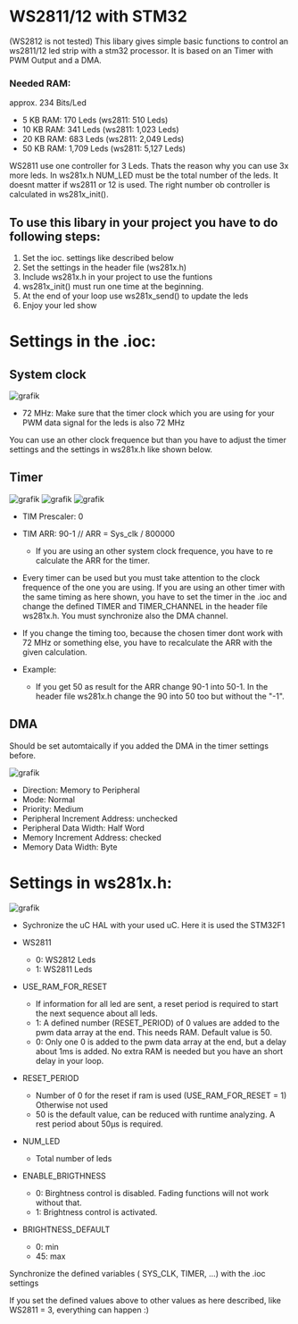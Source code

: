 # WS2811/12 with STM32
(WS2812 is not tested)
This libary gives simple basic functions to control an ws2811/12 led strip with a stm32 processor.
It is based on an Timer with PWM Output and a DMA.

### Needed RAM:
approx. 234 Bits/Led
+ 5 KB RAM: 170 Leds (ws2811: 510 Leds)
+ 10 KB RAM: 341 Leds (ws2811: 1,023 Leds)
+ 20 KB RAM: 683 Leds (ws2811: 2,049 Leds)
+ 50 KB RAM: 1,709 Leds (ws2811: 5,127 Leds)

WS2811 use one controller for 3 Leds. Thats the reason why you can use 3x more leds.
In ws281x.h NUM_LED must be the total number of the leds. It doesnt matter if ws2811 or 12 is used. The right number ob controller is calculated in ws281x_init().


## To use this libary in your project you have to do following steps:
1. Set the ioc. settings like described below
2. Set the settings in the header file (ws281x.h)
3. Include ws281x.h in your project to use the funtions
4. ws281x_init() must run one time at the beginning.
5. At the end of your loop use ws281x_send() to update the leds
6. Enjoy your led show


# Settings in the .ioc:
## System clock
![grafik](https://github.com/LuDeutri/ws281x_stm32/assets/56504337/ec8e1c6e-852f-4a23-b266-676ce76d7a26)

 * 72 MHz: Make sure that the timer clock which you are using for your PWM data signal for the leds is also 72 MHz

You can use an other clock frequence but than you have to adjust the timer settings and the settings in ws281x.h like shown below.


## Timer
![grafik](https://github.com/LuDeutri/ws281x_stm32/assets/56504337/fec5687d-64c1-4594-ad83-b59d353235ee)
![grafik](https://github.com/LuDeutri/ws281x_stm32/assets/56504337/2798c76b-db0b-433c-9ea3-c9c7a2d6b516)
![grafik](https://github.com/LuDeutri/ws281x_stm32/assets/56504337/1df7f73e-41f5-45a0-9026-d9f6a2ece1bc)

 * TIM Prescaler: 0
 * TIM ARR: 90-1     // ARR = Sys_clk / 800000
   * If you are using an other system clock frequence, you have to re calculate the ARR for the timer.
  
 * Every timer can be used but you must take attention to the clock frequence of the one you are using. If you are using an other timer with the same timing as here shown, you have to set the timer in the .ioc and change the defined TIMER and TIMER_CHANNEL in the header file ws281x.h. You must synchronize also the DMA channel.
 * If you change the timing too, because the chosen timer dont work with 72 MHz or something else, you have to recalculate the ARR with the given calculation.
 * Example:
   * If you get 50 as result for the ARR change 90-1 into 50-1. In the header file ws281x.h change the 90 into 50 too but without the "-1". 


## DMA
Should be set automtaically if you added the DMA in the timer settings before.

![grafik](https://github.com/LuDeutri/ws281x_stm32/assets/56504337/b761a814-86c0-4369-88dd-293d8db43f0c)
 * Direction: Memory to Peripheral
 * Mode: Normal
 * Priority: Medium
 * Peripheral Increment Address: unchecked
 * Peripheral Data Width: Half Word
 * Memory Increment Address: checked
 * Memory Data Width: Byte

# Settings in ws281x.h:
![grafik](https://github.com/LuDeutri/ws281x_stm32/assets/56504337/78158cad-6d04-40f0-8b74-0a620673ef21)
* Sychronize the uC HAL with your used uC. Here it is used the STM32F1
  
* WS2811
  * 0: WS2812 Leds
  * 1: WS2811 Leds
* USE_RAM_FOR_RESET
  * If information for all led are sent, a reset period is required to start the next sequence about all leds.
  * 1: A defined number (RESET_PERIOD) of 0 values are added to the pwm data array at the end. This needs RAM. Default value is 50.
  * 0: Only one 0 is added to the pwm data array at the end, but a delay about 1ms is added. No extra RAM is needed but you have an short delay in your loop.
* RESET_PERIOD
  * Number of 0 for the reset if ram is used (USE_RAM_FOR_RESET = 1) Otherwise not used
  * 50 is the default value, can be reduced with runtime analyzing. A rest period about 50µs is required.
* NUM_LED
  * Total number of leds
* ENABLE_BRIGTHNESS
  * 0: Birghtness control is disabled. Fading functions will not work without that.
  * 1: Brightness control is activated.
* BRIGHTNESS_DEFAULT
  * 0: min
  * 45: max 

Synchronize the defined variables ( SYS_CLK, TIMER, ...) with the .ioc settings

If you set the defined values above to other values as here described, like WS2811 = 3, everything can happen :) 
